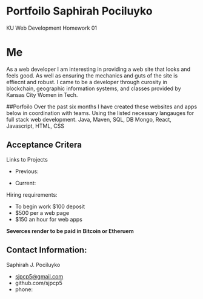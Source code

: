 # Portfoilo Saphirah Pociluyko
KU Web Development Homework 01

# Me
As a web developer I am interesting in providing a web site that looks and feels good. As
well as ensuring the mechanics and guts of the site is effiecnt and robust. 
I came to be a developer through curosity in blockchain, geographic information systems, and classes
provided by Kansas City Women in Tech.

##Porfoilo 
Over the past six months I have created these websites and apps below in coordination with teams. 
Using the listed necessary langauges for full stack web development. 
Java, Maven, SQL, DB Mongo, React, Javascript, HTML, CSS

## Acceptance Critera

Links to Projects

  * Previous:

  * Current:

Hiring requirements:
* To begin work $100 deposit
* $500 per a web page 
* $150 an hour for web apps

**Severces render to be paid in Bitcoin or Etheruem**

## Contact Information:

Saphirah J. Pociluyko
* sjpcp5@gmail.com
* github.com/sjpcp5
* phone: 




